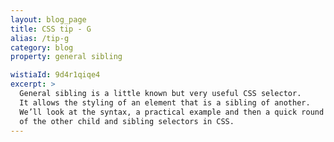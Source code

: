 ```yaml
---
layout: blog_page
title: CSS tip - G
alias: /tip-g
category: blog
property: general sibling

wistiaId: 9d4r1qiqe4
excerpt: >
  General sibling is a little known but very useful CSS selector.
  It allows the styling of an element that is a sibling of another.
  We’ll look at the syntax, a practical example and then a quick round up
  of the other child and sibling selectors in CSS. 
---
```


